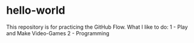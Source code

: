 # hello-world
This repository is for practicing the GitHub Flow.
What I like to do:
1 - Play and Make Video-Games
2 - Programming
